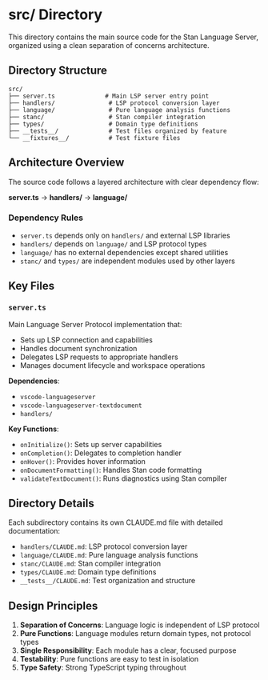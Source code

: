 # src/ Directory

This directory contains the main source code for the Stan Language Server, organized using a clean separation of concerns architecture.

## Directory Structure

```
src/
├── server.ts              # Main LSP server entry point
├── handlers/               # LSP protocol conversion layer
├── language/               # Pure language analysis functions  
├── stanc/                  # Stan compiler integration
├── types/                  # Domain type definitions
├── __tests__/              # Test files organized by feature
└── __fixtures__/           # Test fixture files
```

## Architecture Overview

The source code follows a layered architecture with clear dependency flow:

**server.ts** → **handlers/** → **language/** 

### Dependency Rules
- `server.ts` depends only on `handlers/` and external LSP libraries
- `handlers/` depends on `language/` and LSP protocol types
- `language/` has no external dependencies except shared utilities
- `stanc/` and `types/` are independent modules used by other layers

## Key Files

### `server.ts`
Main Language Server Protocol implementation that:
- Sets up LSP connection and capabilities
- Handles document synchronization
- Delegates LSP requests to appropriate handlers
- Manages document lifecycle and workspace operations

**Dependencies**: 
- `vscode-languageserver`
- `vscode-languageserver-textdocument`
- `handlers/`

**Key Functions**:
- `onInitialize()`: Sets up server capabilities
- `onCompletion()`: Delegates to completion handler
- `onHover()`: Provides hover information
- `onDocumentFormatting()`: Handles Stan code formatting
- `validateTextDocument()`: Runs diagnostics using Stan compiler

## Directory Details

Each subdirectory contains its own CLAUDE.md file with detailed documentation:

- `handlers/CLAUDE.md`: LSP protocol conversion layer
- `language/CLAUDE.md`: Pure language analysis functions
- `stanc/CLAUDE.md`: Stan compiler integration
- `types/CLAUDE.md`: Domain type definitions
- `__tests__/CLAUDE.md`: Test organization and structure

## Design Principles

1. **Separation of Concerns**: Language logic is independent of LSP protocol
2. **Pure Functions**: Language modules return domain types, not protocol types
3. **Single Responsibility**: Each module has a clear, focused purpose
4. **Testability**: Pure functions are easy to test in isolation
5. **Type Safety**: Strong TypeScript typing throughout